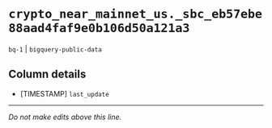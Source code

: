 # `crypto_near_mainnet_us._sbc_eb57ebe88aad4faf9e0b106d50a121a3`
`bq-1` | `bigquery-public-data`

## Column details
* [TIMESTAMP] `last_update`

-------------------------------------------------------------------------------
*Do not make edits above this line.*
